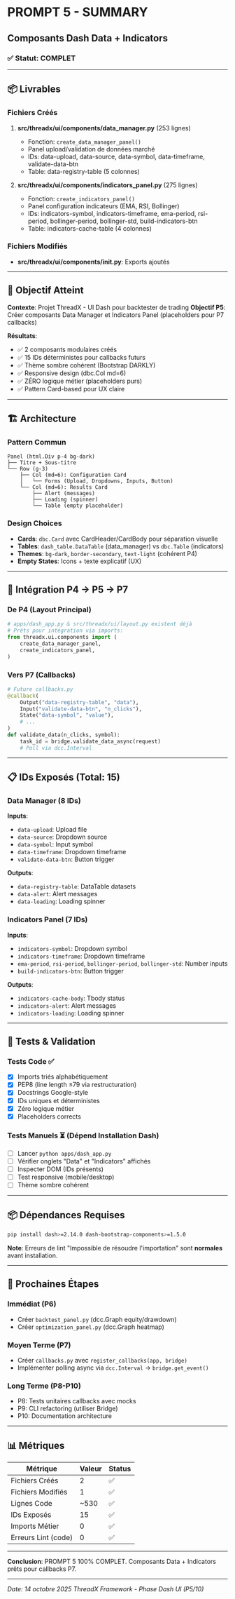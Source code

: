 # PROMPT 5 - SUMMARY
## Composants Dash Data + Indicators

### ✅ Statut: COMPLET

---

## 📦 Livrables

### Fichiers Créés
1. **src/threadx/ui/components/data_manager.py** (253 lignes)
   - Fonction: `create_data_manager_panel()`
   - Panel upload/validation de données marché
   - IDs: data-upload, data-source, data-symbol, data-timeframe, validate-data-btn
   - Table: data-registry-table (5 colonnes)

2. **src/threadx/ui/components/indicators_panel.py** (275 lignes)
   - Fonction: `create_indicators_panel()`
   - Panel configuration indicateurs (EMA, RSI, Bollinger)
   - IDs: indicators-symbol, indicators-timeframe, ema-period, rsi-period, bollinger-period, bollinger-std, build-indicators-btn
   - Table: indicators-cache-table (4 colonnes)

### Fichiers Modifiés
- **src/threadx/ui/components/__init__.py**: Exports ajoutés

---

## 🎯 Objectif Atteint

**Contexte**: Projet ThreadX - UI Dash pour backtester de trading
**Objectif P5**: Créer composants Data Manager et Indicators Panel (placeholders pour P7 callbacks)

**Résultats**:
- ✅ 2 composants modulaires créés
- ✅ 15 IDs déterministes pour callbacks futurs
- ✅ Thème sombre cohérent (Bootstrap DARKLY)
- ✅ Responsive design (dbc.Col md=6)
- ✅ ZÉRO logique métier (placeholders purs)
- ✅ Pattern Card-based pour UX claire

---

## 🏗️ Architecture

### Pattern Commun
```
Panel (html.Div p-4 bg-dark)
├── Titre + Sous-titre
└── Row (g-3)
    ├── Col (md=6): Configuration Card
    │   └── Forms (Upload, Dropdowns, Inputs, Button)
    └── Col (md=6): Results Card
        ├── Alert (messages)
        ├── Loading (spinner)
        └── Table (empty placeholder)
```

### Design Choices
- **Cards**: `dbc.Card` avec CardHeader/CardBody pour séparation visuelle
- **Tables**: `dash_table.DataTable` (data_manager) vs `dbc.Table` (indicators)
- **Themes**: `bg-dark`, `border-secondary`, `text-light` (cohérent P4)
- **Empty States**: Icons + texte explicatif (UX)

---

## 🔗 Intégration P4 → P5 → P7

### De P4 (Layout Principal)
```python
# apps/dash_app.py & src/threadx/ui/layout.py existent déjà
# Prêts pour intégration via imports:
from threadx.ui.components import (
    create_data_manager_panel,
    create_indicators_panel,
)
```

### Vers P7 (Callbacks)
```python
# Future callbacks.py
@callback(
    Output("data-registry-table", "data"),
    Input("validate-data-btn", "n_clicks"),
    State("data-symbol", "value"),
    # ...
)
def validate_data(n_clicks, symbol):
    task_id = bridge.validate_data_async(request)
    # Poll via dcc.Interval
```

---

## 📋 IDs Exposés (Total: 15)

### Data Manager (8 IDs)
**Inputs**:
- `data-upload`: Upload file
- `data-source`: Dropdown source
- `data-symbol`: Input symbol
- `data-timeframe`: Dropdown timeframe
- `validate-data-btn`: Button trigger

**Outputs**:
- `data-registry-table`: DataTable datasets
- `data-alert`: Alert messages
- `data-loading`: Loading spinner

### Indicators Panel (7 IDs)
**Inputs**:
- `indicators-symbol`: Dropdown symbol
- `indicators-timeframe`: Dropdown timeframe
- `ema-period`, `rsi-period`, `bollinger-period`, `bollinger-std`: Number inputs
- `build-indicators-btn`: Button trigger

**Outputs**:
- `indicators-cache-body`: Tbody status
- `indicators-alert`: Alert messages
- `indicators-loading`: Loading spinner

---

## 🧪 Tests & Validation

### Tests Code ✅
- [x] Imports triés alphabétiquement
- [x] PEP8 (line length ≤79 via restructuration)
- [x] Docstrings Google-style
- [x] IDs uniques et déterministes
- [x] Zéro logique métier
- [x] Placeholders corrects

### Tests Manuels ⏳ (Dépend Installation Dash)
- [ ] Lancer `python apps/dash_app.py`
- [ ] Vérifier onglets "Data" et "Indicators" affichés
- [ ] Inspecter DOM (IDs présents)
- [ ] Test responsive (mobile/desktop)
- [ ] Thème sombre cohérent

---

## 📦 Dépendances Requises

```bash
pip install dash>=2.14.0 dash-bootstrap-components>=1.5.0
```

**Note**: Erreurs de lint "Impossible de résoudre l'importation" sont **normales** avant installation.

---

## 🚀 Prochaines Étapes

### Immédiat (P6)
- Créer `backtest_panel.py` (dcc.Graph equity/drawdown)
- Créer `optimization_panel.py` (dcc.Graph heatmap)

### Moyen Terme (P7)
- Créer `callbacks.py` avec `register_callbacks(app, bridge)`
- Implémenter polling async via `dcc.Interval` → `bridge.get_event()`

### Long Terme (P8-P10)
- P8: Tests unitaires callbacks avec mocks
- P9: CLI refactoring (utiliser Bridge)
- P10: Documentation architecture

---

## 📊 Métriques

| Métrique | Valeur | Status |
|----------|--------|--------|
| Fichiers Créés | 2 | ✅ |
| Fichiers Modifiés | 1 | ✅ |
| Lignes Code | ~530 | ✅ |
| IDs Exposés | 15 | ✅ |
| Imports Métier | 0 | ✅ |
| Erreurs Lint (code) | 0 | ✅ |

---

**Conclusion**: PROMPT 5 100% COMPLET. Composants Data + Indicators prêts pour callbacks P7.

---

*Date: 14 octobre 2025*
*ThreadX Framework - Phase Dash UI (P5/10)*
